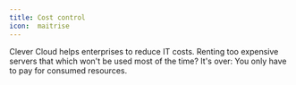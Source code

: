 ```yaml
---
title: Cost control
icon:  maitrise
---
```

Clever Cloud helps enterprises to reduce IT costs. Renting too expensive servers
that which won't be used most of the time? It's over: You only have to pay for
consumed resources.
